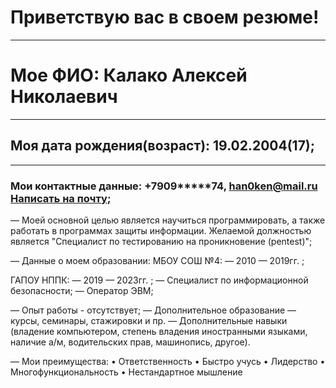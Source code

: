 # Приветствую вас в своем резюме!
---
# Мое ФИО: Калако Алексей Николаевич
---
## Моя дата рождения(возраст): 19.02.2004(17);
---
### Мои контактные данные: +7909*****74, han0ken@mail.ru [Написать на почту](han0ken@mail.ru);
  
— Моей основной целью является научиться программировать, а также работать в программах защиты информации. Желаемой должностью является "Специалист по тестированию на проникновение (pentest)";

— Данные о моем образовании:
   МБОУ СОШ №4:
   — 2010 — 2019гг. ;
   
   ГАПОУ НППК:
   — 2019 — 2023гг. ;
   — Специалист по информационной безопасности;
   — Оператор ЭВМ;
   
   
— Опыт работы - отсутствует;
— Дополнительное образование — курсы, семинары, стажировки и пр.
— Дополнительные навыки (владение компьютером, степень владения иностранными языками, наличие а/м, водительских прав, машинопись, другое).


— Мои преимущества: 
• Ответственность
• Быстро учусь
• Лидерство
• Многофункциональность
• Нестандартное мышление
